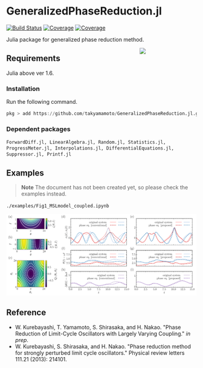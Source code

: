 # GeneralizedPhaseReduction.jl

[![Build Status](https://travis-ci.com/takyamamoto/GeneralizedPhaseModel.jl.svg?branch=main)](https://travis-ci.com/takyamamoto/GeneralizedPhaseModel.jl)
[![Coverage](https://codecov.io/gh/takyamamoto/GeneralizedPhaseModel.jl/branch/main/graph/badge.svg)](https://codecov.io/gh/takyamamoto/GeneralizedPhaseModel.jl)
[![Coverage](https://coveralls.io/repos/github/takyamamoto/GeneralizedPhaseModel.jl/badge.svg?branch=main)](https://coveralls.io/github/takyamamoto/GeneralizedPhaseModel.jl?branch=main)

Julia package for generalized phase reduction method.

<img src="https://raw.githubusercontent.com/takyamamoto/GeneralizedPhaseReduction.jl/master/figures/logo.png" width="30%" align="right" />


## Requirements
Julia above ver 1.6. 

### Installation
Run the following command. 
```julia
pkg > add https://github.com/takyamamoto/GeneralizedPhaseReduction.jl.git
```

### Dependent packages 
```
ForwardDiff.jl, LinearAlgebra.jl, Random.jl, Statistics.jl, ProgressMeter.jl, Interpolations.jl, DifferentialEquations.jl, Suppressor.jl, Printf.jl
```

## Examples
> **Note**
> The document has not been created yet, so please check the examples instead.

`./examples/Fig1_MSLmodel_coupled.ipynb`

<img src="https://raw.githubusercontent.com/takyamamoto/GeneralizedPhaseModel.jl/master/figures/fig1.png"> 


## Reference
- W. Kurebayashi, T. Yamamoto, S. Shirasaka, and H. Nakao. "Phase Reduction of Limit-Cycle Oscillators with Largely Varying Coupling." *in prep*.
- W. Kurebayashi, S. Shirasaka, and H. Nakao. "Phase reduction method for strongly perturbed limit cycle oscillators." Physical review letters 111.21 (2013): 214101.


